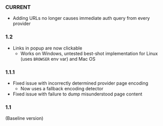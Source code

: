 ### CURRENT
* Adding URLs no longer causes immediate auth query from every provider

### 1.2
* Links in popup are now clickable
  * Works on Windows, untested best-shot implementation for Linux (uses `BROWSER` env var) and Mac OS

### 1.1.1
* Fixed issue with incorrectly determined provider page encoding
  * Now uses a fallback encoding detector
* Fixed issue with failure to dump misunderstood page content

### 1.1
(Baseline version)
